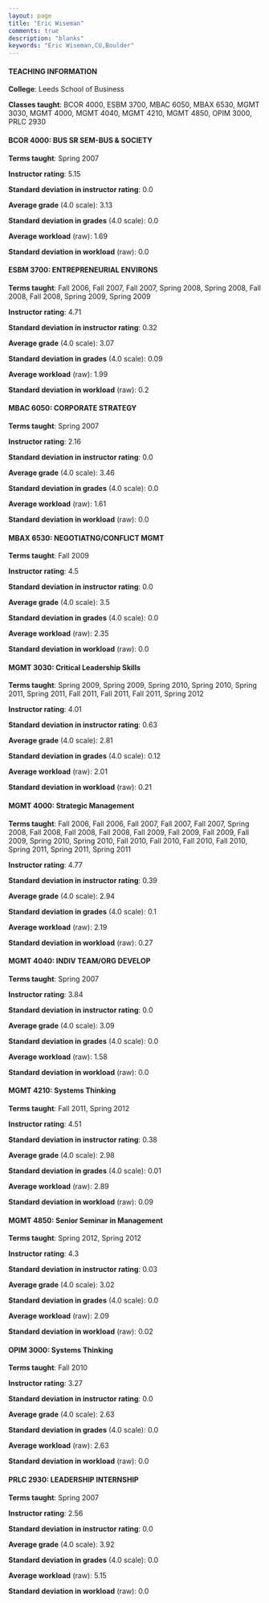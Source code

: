 ```yaml
---
layout: page
title: "Eric Wiseman" 
comments: true
description: "blanks"
keywords: "Eric Wiseman,CU,Boulder"
---
```

<head>
<script src="https://ajax.googleapis.com/ajax/libs/jquery/2.1.3/jquery.min.js"></script>
<script src="https://dl.dropboxusercontent.com/s/pc42nxpaw1ea4o9/highcharts.js?dl=0"></script>
<!-- <script src="../assets/js/highcharts.js"></script> -->
<style type="text/css">@font-face {
	font-family: "Bebas Neue";
	src: url(https://www.filehosting.org/file/details/544349/BebasNeue Regular.otf) format("opentype");
	}
	h1.Bebas { 
		font-family: "Bebas Neue", Verdana, Tahoma;
	}
</style>
</head>
	   
#### TEACHING INFORMATION

**College**: Leeds School of Business

**Classes taught**: BCOR 4000, ESBM 3700, MBAC 6050, MBAX 6530, MGMT 3030, MGMT 4000, MGMT 4040, MGMT 4210, MGMT 4850, OPIM 3000, PRLC 2930

#### BCOR 4000: BUS SR SEM-BUS & SOCIETY

**Terms taught**: Spring 2007

**Instructor rating**: 5.15

**Standard deviation in instructor rating**: 0.0

**Average grade** (4.0 scale): 3.13

**Standard deviation in grades** (4.0 scale): 0.0

**Average workload** (raw): 1.69

**Standard deviation in workload** (raw): 0.0

#### ESBM 3700: ENTREPRENEURIAL ENVIRONS

**Terms taught**: Fall 2006, Fall 2007, Fall 2007, Spring 2008, Spring 2008, Fall 2008, Fall 2008, Spring 2009, Spring 2009

**Instructor rating**: 4.71

**Standard deviation in instructor rating**: 0.32

**Average grade** (4.0 scale): 3.07

**Standard deviation in grades** (4.0 scale): 0.09

**Average workload** (raw): 1.99

**Standard deviation in workload** (raw): 0.2

#### MBAC 6050: CORPORATE STRATEGY

**Terms taught**: Spring 2007

**Instructor rating**: 2.16

**Standard deviation in instructor rating**: 0.0

**Average grade** (4.0 scale): 3.46

**Standard deviation in grades** (4.0 scale): 0.0

**Average workload** (raw): 1.61

**Standard deviation in workload** (raw): 0.0

#### MBAX 6530: NEGOTIATNG/CONFLICT MGMT

**Terms taught**: Fall 2009

**Instructor rating**: 4.5

**Standard deviation in instructor rating**: 0.0

**Average grade** (4.0 scale): 3.5

**Standard deviation in grades** (4.0 scale): 0.0

**Average workload** (raw): 2.35

**Standard deviation in workload** (raw): 0.0

#### MGMT 3030: Critical Leadership Skills

**Terms taught**: Spring 2009, Spring 2009, Spring 2010, Spring 2010, Spring 2011, Spring 2011, Fall 2011, Fall 2011, Fall 2011, Spring 2012

**Instructor rating**: 4.01

**Standard deviation in instructor rating**: 0.63

**Average grade** (4.0 scale): 2.81

**Standard deviation in grades** (4.0 scale): 0.12

**Average workload** (raw): 2.01

**Standard deviation in workload** (raw): 0.21

#### MGMT 4000: Strategic Management

**Terms taught**: Fall 2006, Fall 2006, Fall 2007, Fall 2007, Fall 2007, Spring 2008, Fall 2008, Fall 2008, Fall 2008, Fall 2009, Fall 2009, Fall 2009, Fall 2009, Spring 2010, Spring 2010, Fall 2010, Fall 2010, Fall 2010, Fall 2010, Spring 2011, Spring 2011, Spring 2011

**Instructor rating**: 4.77

**Standard deviation in instructor rating**: 0.39

**Average grade** (4.0 scale): 2.94

**Standard deviation in grades** (4.0 scale): 0.1

**Average workload** (raw): 2.19

**Standard deviation in workload** (raw): 0.27

#### MGMT 4040: INDIV TEAM/ORG DEVELOP

**Terms taught**: Spring 2007

**Instructor rating**: 3.84

**Standard deviation in instructor rating**: 0.0

**Average grade** (4.0 scale): 3.09

**Standard deviation in grades** (4.0 scale): 0.0

**Average workload** (raw): 1.58

**Standard deviation in workload** (raw): 0.0

#### MGMT 4210: Systems Thinking

**Terms taught**: Fall 2011, Spring 2012

**Instructor rating**: 4.51

**Standard deviation in instructor rating**: 0.38

**Average grade** (4.0 scale): 2.98

**Standard deviation in grades** (4.0 scale): 0.01

**Average workload** (raw): 2.89

**Standard deviation in workload** (raw): 0.09

#### MGMT 4850: Senior Seminar in Management

**Terms taught**: Spring 2012, Spring 2012

**Instructor rating**: 4.3

**Standard deviation in instructor rating**: 0.03

**Average grade** (4.0 scale): 3.02

**Standard deviation in grades** (4.0 scale): 0.0

**Average workload** (raw): 2.09

**Standard deviation in workload** (raw): 0.02

#### OPIM 3000: Systems Thinking

**Terms taught**: Fall 2010

**Instructor rating**: 3.27

**Standard deviation in instructor rating**: 0.0

**Average grade** (4.0 scale): 2.63

**Standard deviation in grades** (4.0 scale): 0.0

**Average workload** (raw): 2.63

**Standard deviation in workload** (raw): 0.0

#### PRLC 2930: LEADERSHIP INTERNSHIP

**Terms taught**: Spring 2007

**Instructor rating**: 2.56

**Standard deviation in instructor rating**: 0.0

**Average grade** (4.0 scale): 3.92

**Standard deviation in grades** (4.0 scale): 0.0

**Average workload** (raw): 5.15

**Standard deviation in workload** (raw): 0.0

